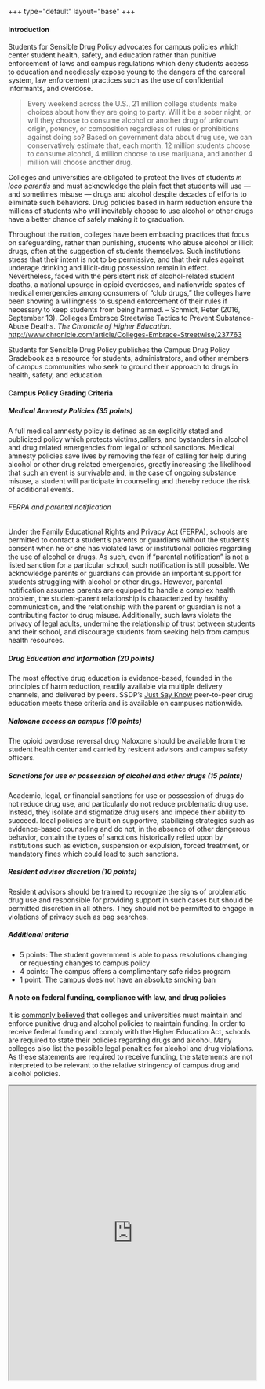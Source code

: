 +++
type="default"
layout="base"
+++
#### **Introduction**

Students for Sensible Drug Policy
advocates for campus policies which center student health, safety, and
education rather than punitive enforcement of laws and campus
regulations which deny students access to education and needlessly
expose young to the dangers of the carceral system, law enforcement
practices such as the use of confidential informants, and overdose.


> Every weekend across the U.S., 21
> million college students make choices about how they are going to party.
> Will it be a sober night, or will they choose to consume alcohol or
> another drug of unknown origin, potency, or composition regardless of
> rules or prohibitions against doing so? Based on government data about
> drug use, we can conservatively estimate that, each month, 12 million
> students choose to consume alcohol, 4 million choose to use marijuana,
> and another 4 million will choose another drug.


Colleges and universities are obligated to protect the lives of students _in loco parentis_
 and must acknowledge the plain fact that students will use — and
sometimes misuse — drugs and alcohol despite decades of efforts to
eliminate such behaviors. Drug policies based in harm reduction ensure
the millions of students who will inevitably choose to use alcohol or
other drugs have a better chance of safely making it to graduation.

Throughout the nation, colleges have
been embracing practices that focus on safeguarding, rather than
punishing, students who abuse alcohol or illicit drugs, often at the
suggestion of students themselves. Such institutions stress that their
intent is not to be permissive, and that their rules against underage
drinking and illicit-drug possession remain in effect. Nevertheless,
faced with the persistent risk of alcohol-related student deaths, a
national upsurge in opioid overdoses, and nationwide spates of medical
emergencies among consumers of “club drugs,” the colleges have been
showing a willingness to suspend enforcement of their rules if necessary
 to keep students from being harmed.  – Schmidt, Peter (2016, September
13). Colleges Embrace Streetwise Tactics to Prevent Substance-Abuse
Deaths. _The Chronicle of Higher Education_. http://www.chronicle.com/article/Colleges-Embrace-Streetwise/237763

Students for Sensible Drug Policy publishes the Campus Drug Policy
Gradebook as a resource for students, administrators, and other members
of campus communities who seek to ground their approach to drugs in
health, safety, and education.

#### **Campus Policy Grading Criteria**

##### Medical Amnesty Policies (35 points)

A full medical amnesty policy is
defined as an explicitly stated and publicized policy which protects
victims,callers, and bystanders in alcohol and drug related emergencies
from legal or school sanctions. Medical amnesty policies save lives by
removing the fear of calling for help during alcohol or other drug
related emergencies, greatly increasing the likelihood that such an
event is survivable and, in the case of ongoing substance misuse, a
student will participate in counseling and thereby reduce the risk of
additional events.  

###### _FERPA and parental notification_

Under the [Family Educational Rights and Privacy Act](http://www2.ed.gov/policy/gen/guid/fpco/ferpa/students.html)
 (FERPA), schools are permitted to contact a student’s parents or
guardians without the student’s consent when he or she has violated laws
 or institutional policies regarding the use of alcohol or drugs. As
such, even if  “parental notification” is not a listed sanction for a
particular school, such notification is still possible. We acknowledge
parents or guardians can provide an important support for students
struggling with alcohol or other drugs. However, parental notification
assumes parents are equipped to handle a complex health problem, the
student-parent relationship is characterized by healthy communication,
and the relationship with the parent or guardian is not a contributing
factor to drug misuse. Additionally, such laws violate the privacy of
legal adults, undermine the relationship of trust between students and
their school, and discourage students from seeking help from campus
health resources.

##### Drug Education and Information (20 points)

The most effective drug education is
evidence-based, founded in the principles of harm reduction, readily
available via multiple delivery channels, and delivered by peers. SSDP’s
 [Just Say Know](http://ssdp.org/justsayknow) peer-to-peer drug education meets these criteria and is available on campuses nationwide.

##### Naloxone access on campus (10 points)

The opioid overdose reversal drug
Naloxone should be available from the student health center and carried
by resident advisors and campus safety officers.

##### Sanctions for use or possession of alcohol and other drugs (15 points)

Academic, legal, or financial
sanctions for use or possession of drugs do not reduce drug use, and
particularly do not reduce problematic drug use. Instead, they isolate
and stigmatize drug users and impede their ability to succeed. Ideal
policies are built on supportive, stabilizing strategies such as
evidence-based counseling and do not, in the absence of other dangerous
behavior, contain the types of sanctions historically relied upon by
institutions such as eviction, suspension or expulsion, forced
treatment, or mandatory fines which could lead to such sanctions.

##### Resident advisor discretion (10 points)

Resident advisors should be trained
to recognize the signs of problematic drug use and responsible for
providing support in such cases but should be permitted discretion in
all others. They should not be permitted to engage in violations of
privacy such as bag searches.



##### Additional criteria

- 5 points: The student government is able to pass resolutions changing or requesting changes to campus policy
- 4 points: The campus offers a complimentary safe rides program
- 1 point: The campus does not have an absolute smoking ban

#### **A note on federal funding, compliance with law, and drug policies**

It is [commonly believed](https://docs.google.com/document/d/122xDxUE2mtvuyaj3NQH9clqbP5kbRfaKx7A6cFQBg1w/edit?usp=sharing)
 that colleges and universities must maintain and enforce punitive drug
and alcohol policies to maintain funding.  In order to receive federal
funding and comply with the Higher Education Act, schools are required
to state their policies regarding drugs and alcohol. Many colleges also
list the possible legal penalties for alcohol and drug violations. As
these statements are required to receive funding, the statements are not
 interpreted to be relevant to the relative stringency of campus drug
and alcohol policies.

<iframe src="https://docs.google.com/a/ssdp.org/document/d/1du_TZrpIU2G-Cqlfd4vcUO2EwBKdg_K4HUohSlr92mg/pub?embedded=true" width="100%" height="600px"></iframe>
